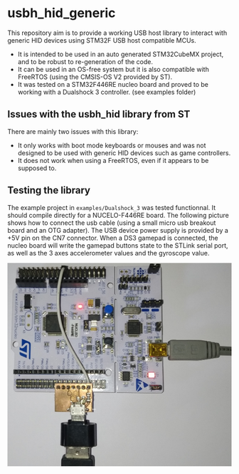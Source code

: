 # usbh_hid_generic

This repository aim is to provide a working USB host library to interact with generic HID devices using STM32F USB host compatible MCUs.
* It is intended to be used in an auto generated STM32CubeMX project, and to be robust to re-generation of the code.
* It can be used in an OS-free system but it is also compatible with FreeRTOS (using the CMSIS-OS V2 provided by ST). 
* It was tested on a STM32F446RE nucleo board and proved to be working with a Dualshock 3 controller. (see examples folder)

## Issues with the usbh_hid library from ST

There are mainly two issues with this library:
* It only works with boot mode keyboards or mouses and was not designed to be used with generic HID devices such as game controllers.
* It does not work when using a FreeRTOS, even if it appears to be supposed to.

## Testing the library

The example project in `examples/Dualshock_3` was tested functionnal. It should compile directly for a NUCELO-F446RE board. The following picture shows how to connect the usb cable (using a small micro usb breakout board and an OTG adapter). The USB device power supply is provided by a +5V pin on the CN7 connector. When a DS3 gamepad is connected, the nucleo board will write the gamepad buttons state to the STLink serial port, as well as the 3 axes accelerometer values and the gyroscope value.

![Wiring](/ressources/wiring.jpg?raw=true "Wiring")
